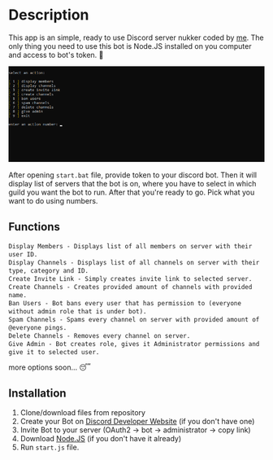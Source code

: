 # Description

This app is an simple, ready to use Discord server nukker coded by [me](https://fentanyl.recipes).
The only thing you need to use this bot is Node.JS installed on you computer
and access to bot's token. 🤩

![Thumbnail](https://github.com/krulsefty/discord-nukker/blob/main/files/image.png)

After opening `start.bat` file, provide token to your discord bot. Then it will display
list of servers that the bot is on, where you have to select in which guild you
want the bot to run. After that you're ready to go. Pick what you want to do
using numbers.

## Functions

```
Display Members - Displays list of all members on server with their user ID.
Display Channels - Displays list of all channels on server with their type, category and ID.
Create Invite Link - Simply creates invite link to selected server.
Create Channels - Creates provided amount of channels with provided name.
Ban Users - Bot bans every user that has permission to (everyone without admin role that is under bot).
Spam Channels - Spams every channel on server with provided amount of @everyone pings.
Delete Channels - Removes every channel on server.
Give Admin - Bot creates role, gives it Administrator permissions and give it to selected user.
```

more options soon... 😴

## Installation

1. Clone/download files from repository
2. Create your Bot on [Discord Developer Website](https://discord.dev) (if you don't have one)
3. Invite Bot to your server (OAuth2 -> bot -> administrator -> copy link)
4. Download [Node.JS](https://nodejs.org) (if you don't have it already)
5. Run `start.js` file.